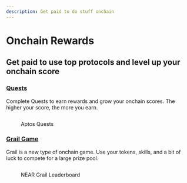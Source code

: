 ```yaml
---
description: Get paid to do stuff onchain
---
```


# Onchain Rewards

## Get paid to use top protocols and level up your onchain score

### [Quests](quests.md)

Complete Quests to earn rewards and grow your onchain scores. The higher your score, the more you earn.

<figure><img src="../../.gitbook/assets/Screenshot 2024-07-03 at 4.33.05 PM.png" alt=""><figcaption><p>Aptos Quests</p></figcaption></figure>

### [Grail Game](grail-game-guide/)

Grail is a new type of onchain game. Use your tokens, skills, and a bit of luck to compete for a large prize pool.

<figure><img src="../../.gitbook/assets/Screenshot 2024-07-03 at 4.39.32 PM.png" alt=""><figcaption><p>NEAR Grail Leaderboard</p></figcaption></figure>
